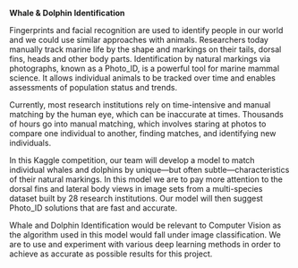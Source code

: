**Whale & Dolphin Identification**

Fingerprints and facial recognition are used to identify people in our world and we could use similar approaches with animals. Researchers today manually track marine life by the shape and markings on their tails, dorsal fins, heads and other body parts. Identification by natural markings via photographs, known as a Photo\_ID, is a powerful tool for marine mammal science. It allows individual animals to be tracked over time and enables assessments of population status and trends.

Currently, most research institutions rely on time-intensive and manual matching by the human eye, which can be inaccurate at times. Thousands of hours go into manual matching, which involves staring at photos to compare one individual to another, finding matches, and identifying new individuals.

In this Kaggle competition, our team will develop a model to match individual whales and dolphins by unique—but often subtle—characteristics of their natural markings. In this model we are to pay more attention to the dorsal fins and lateral body views in image sets from a multi-species dataset built by 28 research institutions. Our model will then suggest Photo\_ID solutions that are fast and accurate.

Whale and Dolphin Identification would be relevant to Computer Vision as the algorithm used in this model would fall under image classification. We are to use and experiment with various deep learning methods in order to achieve as accurate as possible results for this project.
